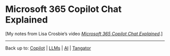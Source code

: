 # Microsoft 365 Copilot Chat Explained

\[My notes from Lisa Crosbie’s video *[Microsoft 365 Copilot Chat Explained](https://www.youtube.com/watch?v=jFy0aR5bgZw)*.\]



----

Back up to: [Copilot](index.md) | [LLMs](../index.md) | [AI](../../index.md) | [Tangator](../../../index.md)
